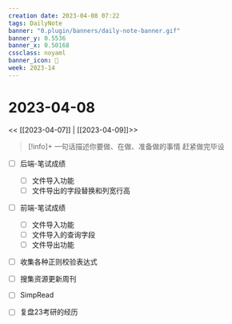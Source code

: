 ```yaml
---
creation date: 2023-04-08 07:22
tags: DailyNote
banner: "0.plugin/banners/daily-note-banner.gif"
banner_y: 0.5536
banner_x: 0.50168
cssclass: noyaml
banner_icon: 💌
week: 2023-14
---
```


# 2023-04-08

<< [[2023-04-07]] | [[2023-04-09]]>>


> [!info]+ 一句话描述你要做、在做、准备做的事情
> 赶紧做完毕设


- [ ] 后端-笔试成绩
	- [ ] 文件导入功能
	- [ ] 文件导出的字段替换和列宽行高
- [ ] 前端-笔试成绩
	- [ ] 文件导入功能
	- [ ] 文件导入的查询字段
	- [ ] 文件导出功能

- [ ] 收集各种正则校验表达式
- [ ] 搜集资源更新周刊
- [ ] SimpRead

- [ ] 复盘23考研的经历
